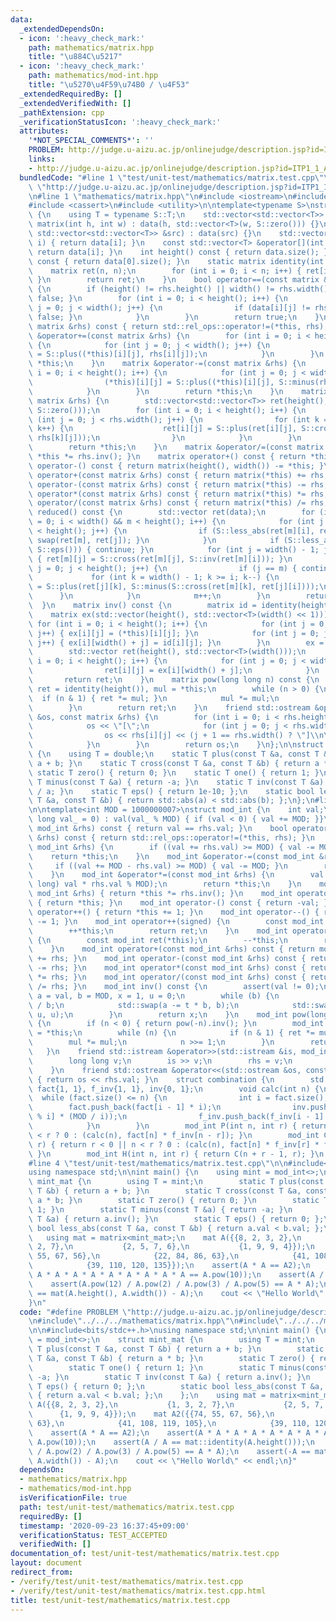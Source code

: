 ```yaml
---
data:
  _extendedDependsOn:
  - icon: ':heavy_check_mark:'
    path: mathematics/matrix.hpp
    title: "\u884C\u5217"
  - icon: ':heavy_check_mark:'
    path: mathematics/mod-int.hpp
    title: "\u5270\u4F59\u74B0 / \u4F53"
  _extendedRequiredBy: []
  _extendedVerifiedWith: []
  _pathExtension: cpp
  _verificationStatusIcon: ':heavy_check_mark:'
  attributes:
    '*NOT_SPECIAL_COMMENTS*': ''
    PROBLEM: http://judge.u-aizu.ac.jp/onlinejudge/description.jsp?id=ITP1_1_A&lang=ja
    links:
    - http://judge.u-aizu.ac.jp/onlinejudge/description.jsp?id=ITP1_1_A&lang=ja
  bundledCode: "#line 1 \"test/unit-test/mathematics/matrix.test.cpp\"\n#define PROBLEM\
    \ \"http://judge.u-aizu.ac.jp/onlinejudge/description.jsp?id=ITP1_1_A&lang=ja\"\
    \n#line 1 \"mathematics/matrix.hpp\"\n#include <iostream>\n#include <vector>\n\
    #include <cassert>\n#include <utility>\n\ntemplate<typename S>\nstruct matrix\
    \ {\n    using T = typename S::T;\n    std::vector<std::vector<T>> data;\n   \
    \ matrix(int h, int w) : data(h, std::vector<T>(w, S::zero())) {}\n    matrix(const\
    \ std::vector<std::vector<T>> &src) : data(src) {}\n    std::vector<T> &operator[](int\
    \ i) { return data[i]; }\n    const std::vector<T> &operator[](int i) const {\
    \ return data[i]; }\n    int height() const { return data.size(); }\n    int width()\
    \ const { return data[0].size(); }\n    static matrix identity(int n) {\n    \
    \    matrix ret(n, n);\n        for (int i = 0; i < n; i++) { ret[i][i] = S::one();\
    \ }\n        return ret;\n    }\n    bool operator==(const matrix &rhs) const\
    \ {\n        if (height() != rhs.height() || width() != rhs.width()) { return\
    \ false; }\n        for (int i = 0; i < height(); i++) {\n            for (int\
    \ j = 0; j < width(); j++) {\n                if (data[i][j] != rhs[i][j]) { return\
    \ false; }\n            }\n        }\n        return true;\n    }\n    bool operator!=(const\
    \ matrix &rhs) const { return std::rel_ops::operator!=(*this, rhs); }\n    matrix\
    \ &operator+=(const matrix &rhs) {\n        for (int i = 0; i < height(); i++)\
    \ {\n            for (int j = 0; j < width(); j++) {\n                (*this)[i][j]\
    \ = S::plus((*this)[i][j], rhs[i][j]);\n            }\n        }\n        return\
    \ *this;\n    }\n    matrix &operator-=(const matrix &rhs) {\n        for (int\
    \ i = 0; i < height(); i++) {\n            for (int j = 0; j < width(); j++) {\n\
    \                (*this)[i][j] = S::plus((*this)[i][j], S::minus(rhs[i][j]));\n\
    \            }\n        }\n        return *this;\n    }\n    matrix &operator*=(const\
    \ matrix &rhs) {\n        std::vector<std::vector<T>> ret(height(), std::vector<T>(rhs.width(),\
    \ S::zero()));\n        for (int i = 0; i < height(); i++) {\n            for\
    \ (int j = 0; j < rhs.width(); j++) {\n                for (int k = 0; k < width();\
    \ k++) {\n                    ret[i][j] = S::plus(ret[i][j], S::cross((*this)[i][k],\
    \ rhs[k][j]));\n                }\n            }\n        }\n        data = ret;\n\
    \        return *this;\n    }\n    matrix &operator/=(const matrix &rhs) { return\
    \ *this *= rhs.inv(); }\n    matrix operator+() const { return *this; }\n    matrix\
    \ operator-() const { return matrix(height(), width()) -= *this; }\n    matrix\
    \ operator+(const matrix &rhs) const { return matrix(*this) += rhs; }\n    matrix\
    \ operator-(const matrix &rhs) const { return matrix(*this) -= rhs; }\n    matrix\
    \ operator*(const matrix &rhs) const { return matrix(*this) *= rhs; }\n    matrix\
    \ operator/(const matrix &rhs) const { return matrix(*this) /= rhs; }\n    matrix\
    \ reduced() const {\n        std::vector ret(data);\n        for (int i = 0, m\
    \ = 0; i < width() && m < height(); i++) {\n            for (int j = m + 1; j\
    \ < height(); j++) {\n                if (S::less_abs(ret[m][i], ret[j][i])) {\
    \ swap(ret[m], ret[j]); }\n            }\n            if (S::less_abs(ret[m][i],\
    \ S::eps())) { continue; }\n            for (int j = width() - 1; j >= i; j--)\
    \ { ret[m][j] = S::cross(ret[m][j], S::inv(ret[m][i])); }\n            for (int\
    \ j = 0; j < height(); j++) {\n                if (j == m) { continue; }\n   \
    \             for (int k = width() - 1; k >= i; k--) {\n                    ret[j][k]\
    \ = S::plus(ret[j][k], S::minus(S::cross(ret[m][k], ret[j][i])));\n          \
    \      }\n            }\n            m++;\n        }\n        return ret;\n  \
    \  }\n    matrix inv() const {\n        matrix id = identity(height());\n    \
    \    matrix ex(std::vector(height(), std::vector<T>(width() << 1)));\n       \
    \ for (int i = 0; i < height(); i++) {\n            for (int j = 0; j < width();\
    \ j++) { ex[i][j] = (*this)[i][j]; }\n            for (int j = 0; j < width();\
    \ j++) { ex[i][width() + j] = id[i][j]; }\n        }\n        ex = ex.reduced();\n\
    \        std::vector ret(height(), std::vector<T>(width()));\n        for (int\
    \ i = 0; i < height(); i++) {\n            for (int j = 0; j < width(); j++) {\n\
    \                ret[i][j] = ex[i][width() + j];\n            }\n        }\n \
    \       return ret;\n    }\n    matrix pow(long long n) const {\n        matrix\
    \ ret = identity(height()), mul = *this;\n        while (n > 0) {\n          \
    \  if (n & 1) { ret *= mul; }\n            mul *= mul;\n            n >>= 1;\n\
    \        }\n        return ret;\n    }\n    friend std::ostream &operator<<(std::ostream\
    \ &os, const matrix &rhs) {\n        for (int i = 0; i < rhs.height(); i++) {\n\
    \            os << \"[\";\n            for (int j = 0; j < rhs.width(); j++) {\n\
    \                os << rhs[i][j] << (j + 1 == rhs.width() ? \"]\\n\" : \",\");\n\
    \            }\n        }\n        return os;\n    }\n};\n\nstruct double_mat\
    \ {\n    using T = double;\n    static T plus(const T &a, const T &b) { return\
    \ a + b; }\n    static T cross(const T &a, const T &b) { return a * b; }\n   \
    \ static T zero() { return 0; }\n    static T one() { return 1; }\n    static\
    \ T minus(const T &a) { return -a; }\n    static T inv(const T &a) { return 1\
    \ / a; }\n    static T eps() { return 1e-10; };\n    static bool less_abs(const\
    \ T &a, const T &b) { return std::abs(a) < std::abs(b); };\n};\n#line 5 \"mathematics/mod-int.hpp\"\
    \n\ntemplate<int MOD = 1000000007>\nstruct mod_int {\n    int val;\n    mod_int(long\
    \ long val_ = 0) : val(val_ % MOD) { if (val < 0) { val += MOD; }}\n    bool operator==(const\
    \ mod_int &rhs) const { return val == rhs.val; }\n    bool operator!=(const mod_int\
    \ &rhs) const { return std::rel_ops::operator!=(*this, rhs); }\n    mod_int &operator+=(const\
    \ mod_int &rhs) {\n        if ((val += rhs.val) >= MOD) { val -= MOD; }\n    \
    \    return *this;\n    }\n    mod_int &operator-=(const mod_int &rhs) {\n   \
    \     if ((val += MOD - rhs.val) >= MOD) { val -= MOD; }\n        return *this;\n\
    \    }\n    mod_int &operator*=(const mod_int &rhs) {\n        val = (int) ((long\
    \ long) val * rhs.val % MOD);\n        return *this;\n    }\n    mod_int &operator/=(const\
    \ mod_int &rhs) { return *this *= rhs.inv(); }\n    mod_int operator+() const\
    \ { return *this; }\n    mod_int operator-() const { return -val; }\n    mod_int\
    \ operator++() { return *this += 1; }\n    mod_int operator--() { return *this\
    \ -= 1; }\n    mod_int operator++(signed) {\n        const mod_int ret(*this);\n\
    \        ++*this;\n        return ret;\n    }\n    mod_int operator--(signed)\
    \ {\n        const mod_int ret(*this);\n        --*this;\n        return ret;\n\
    \    }\n    mod_int operator+(const mod_int &rhs) const { return mod_int(*this)\
    \ += rhs; }\n    mod_int operator-(const mod_int &rhs) const { return mod_int(*this)\
    \ -= rhs; }\n    mod_int operator*(const mod_int &rhs) const { return mod_int(*this)\
    \ *= rhs; }\n    mod_int operator/(const mod_int &rhs) const { return mod_int(*this)\
    \ /= rhs; }\n    mod_int inv() const {\n        assert(val != 0);\n        int\
    \ a = val, b = MOD, x = 1, u = 0;\n        while (b) {\n            int t = a\
    \ / b;\n            std::swap(a -= t * b, b);\n            std::swap(x -= t *\
    \ u, u);\n        }\n        return x;\n    }\n    mod_int pow(long long n) const\
    \ {\n        if (n < 0) { return pow(-n).inv(); }\n        mod_int ret = 1, mul\
    \ = *this;\n        while (n) {\n            if (n & 1) { ret *= mul; }\n    \
    \        mul *= mul;\n            n >>= 1;\n        }\n        return ret;\n \
    \   }\n    friend std::istream &operator>>(std::istream &is, mod_int &rhs) {\n\
    \        long long v;\n        is >> v;\n        rhs = v;\n        return is;\n\
    \    }\n    friend std::ostream &operator<<(std::ostream &os, const mod_int &rhs)\
    \ { return os << rhs.val; }\n    struct combination {\n        std::vector<mod_int>\
    \ fact{1, 1}, f_inv{1, 1}, inv{0, 1};\n        void calc(int n) {\n          \
    \  while (fact.size() <= n) {\n                int i = fact.size();\n        \
    \        fact.push_back(fact[i - 1] * i);\n                inv.push_back(-inv[MOD\
    \ % i] * (MOD / i));\n                f_inv.push_back(f_inv[i - 1] * inv[i]);\n\
    \            }\n        }\n        mod_int P(int n, int r) { return r < 0 || n\
    \ < r ? 0 : (calc(n), fact[n] * f_inv[n - r]); }\n        mod_int C(int n, int\
    \ r) { return r < 0 || n < r ? 0 : (calc(n), fact[n] * f_inv[r] * f_inv[n - r]);\
    \ }\n        mod_int H(int n, int r) { return C(n + r - 1, r); }\n    };\n};\n\
    #line 4 \"test/unit-test/mathematics/matrix.test.cpp\"\n\n#include<bits/stdc++.h>\n\
    using namespace std;\n\nint main() {\n    using mint = mod_int<>;\n    struct\
    \ mint_mat {\n        using T = mint;\n        static T plus(const T &a, const\
    \ T &b) { return a + b; }\n        static T cross(const T &a, const T &b) { return\
    \ a * b; }\n        static T zero() { return 0; }\n        static T one() { return\
    \ 1; }\n        static T minus(const T &a) { return -a; }\n        static T inv(const\
    \ T &a) { return a.inv(); }\n        static T eps() { return 0; };\n        static\
    \ bool less_abs(const T &a, const T &b) { return a.val < b.val; };\n    };\n \
    \   using mat = matrix<mint_mat>;\n    mat A({{8, 2, 3, 2},\n           {1, 3,\
    \ 2, 7},\n           {2, 5, 7, 6},\n           {1, 9, 9, 4}});\n    mat A2({{74,\
    \ 55, 67, 56},\n            {22, 84, 86, 63},\n            {41, 108, 119, 105},\n\
    \            {39, 110, 120, 135}});\n    assert(A * A == A2);\n    assert(A *\
    \ A * A * A * A * A * A * A * A * A == A.pow(10));\n    assert(A / A == mat::identity(A.height()));\n\
    \    assert(A.pow(12) / A.pow(2) / A.pow(3) / A.pow(5) == A * A);\n    assert(-A\
    \ == mat(A.height(), A.width()) - A);\n    cout << \"Hello World\" << endl;\n\
    }\n"
  code: "#define PROBLEM \"http://judge.u-aizu.ac.jp/onlinejudge/description.jsp?id=ITP1_1_A&lang=ja\"\
    \n#include\"../../../mathematics/matrix.hpp\"\n#include\"../../../mathematics/mod-int.hpp\"\
    \n\n#include<bits/stdc++.h>\nusing namespace std;\n\nint main() {\n    using mint\
    \ = mod_int<>;\n    struct mint_mat {\n        using T = mint;\n        static\
    \ T plus(const T &a, const T &b) { return a + b; }\n        static T cross(const\
    \ T &a, const T &b) { return a * b; }\n        static T zero() { return 0; }\n\
    \        static T one() { return 1; }\n        static T minus(const T &a) { return\
    \ -a; }\n        static T inv(const T &a) { return a.inv(); }\n        static\
    \ T eps() { return 0; };\n        static bool less_abs(const T &a, const T &b)\
    \ { return a.val < b.val; };\n    };\n    using mat = matrix<mint_mat>;\n    mat\
    \ A({{8, 2, 3, 2},\n           {1, 3, 2, 7},\n           {2, 5, 7, 6},\n     \
    \      {1, 9, 9, 4}});\n    mat A2({{74, 55, 67, 56},\n            {22, 84, 86,\
    \ 63},\n            {41, 108, 119, 105},\n            {39, 110, 120, 135}});\n\
    \    assert(A * A == A2);\n    assert(A * A * A * A * A * A * A * A * A * A ==\
    \ A.pow(10));\n    assert(A / A == mat::identity(A.height()));\n    assert(A.pow(12)\
    \ / A.pow(2) / A.pow(3) / A.pow(5) == A * A);\n    assert(-A == mat(A.height(),\
    \ A.width()) - A);\n    cout << \"Hello World\" << endl;\n}"
  dependsOn:
  - mathematics/matrix.hpp
  - mathematics/mod-int.hpp
  isVerificationFile: true
  path: test/unit-test/mathematics/matrix.test.cpp
  requiredBy: []
  timestamp: '2020-09-23 16:37:45+09:00'
  verificationStatus: TEST_ACCEPTED
  verifiedWith: []
documentation_of: test/unit-test/mathematics/matrix.test.cpp
layout: document
redirect_from:
- /verify/test/unit-test/mathematics/matrix.test.cpp
- /verify/test/unit-test/mathematics/matrix.test.cpp.html
title: test/unit-test/mathematics/matrix.test.cpp
---
```

